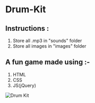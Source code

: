 # Drum-Kit

## Instructions :

1. Store all .mp3 in "sounds" folder
2. Store all images in "images" folder

## A fun game made using :-
1. HTML
2. CSS
3. JS(jQuery)

![Drum Kit](https://github.com/user-attachments/assets/f38897a3-1b85-4b0e-8bef-feaf2616c910)
